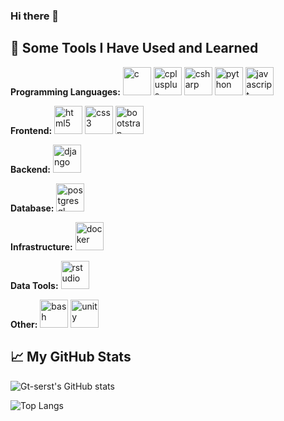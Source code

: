 ### Hi there 👋
<h2> 🚀 Some Tools I Have Used and Learned</h2>
<p align="left">
  <strong>Programming Languages:</strong>
  <img src="https://cdn.jsdelivr.net/gh/devicons/devicon/icons/c/c-original.svg" alt="c" width="45" height="45"/>
  <img src="https://cdn.jsdelivr.net/gh/devicons/devicon/icons/cplusplus/cplusplus-original.svg" alt="cplusplus" width="45" height="45"/>
  <img src="https://cdn.jsdelivr.net/gh/devicons/devicon/icons/csharp/csharp-original.svg" alt="csharp" width="45" height="45"/>
  <img src="https://cdn.jsdelivr.net/gh/devicons/devicon/icons/python/python-original.svg" alt="python" width="45" height="45"/>
  <img src="https://cdn.jsdelivr.net/gh/devicons/devicon/icons/javascript/javascript-original.svg" alt="javascript" width="45" height="45"/>
</p>
<p align="left">
  <strong>Frontend:</strong>
  <img src="https://cdn.jsdelivr.net/gh/devicons/devicon/icons/html5/html5-original.svg" alt="html5" width="45" height="45"/>
  <img src="https://cdn.jsdelivr.net/gh/devicons/devicon/icons/css3/css3-original.svg" alt="css3" width="45" height="45"/>
  <img src="https://cdn.jsdelivr.net/gh/devicons/devicon/icons/bootstrap/bootstrap-original.svg" alt="bootstrap" width="45" height="45"/>
</p>
<p align="left">
  <strong>Backend:</strong>
  <img src="https://cdn.jsdelivr.net/gh/devicons/devicon/icons/django/django-plain.svg" alt="django" width="45" height="45"/>
</p>
<p align="left">
 <strong>Database:</strong>
  <img src="https://cdn.jsdelivr.net/gh/devicons/devicon/icons/postgresql/postgresql-original.svg" alt="postgresql" width="45" height="45"/>
</p>
<p align="left">
  <strong>Infrastructure:</strong>
  <img src="https://cdn.jsdelivr.net/gh/devicons/devicon/icons/docker/docker-original.svg" alt="docker" width="45" height="45"/>
</p>
<p align="left">
  <strong>Data Tools:</strong>
  <img src="https://cdn.jsdelivr.net/gh/devicons/devicon/icons/rstudio/rstudio-original.svg" alt="rstudio" width="45" height="45"/>
</p>
<p align="left">
  <strong>Other:</strong>
  <img src="https://cdn.jsdelivr.net/gh/devicons/devicon/icons/bash/bash-original.svg" alt="bash" width="45" height="45"/>
  <img src="https://cdn.jsdelivr.net/gh/devicons/devicon/icons/unity/unity-original.svg" alt="unity" width="45" height="45"/>
</p>

<h2> 📈 My GitHub Stats</h2>

![Gt-serst's GitHub stats](https://github-readme-stats.vercel.app/api?username=gt-serst&show_icons=true)

![Top Langs](https://github-readme-stats.vercel.app/api/top-langs/?username=gt-serst)
